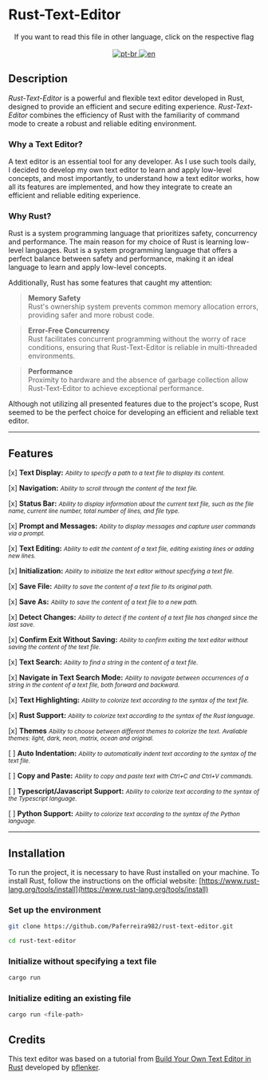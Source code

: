 # Rust-Text-Editor

<p align="center">
If you want to read this file in other language, click on the respective flag <br> <br>
  <a href="https://github.com/Paferreira982/rust-text-editor/blob/main/README.pt-br.md">
    <img src="https://img.shields.io/badge/lang-pt--br-green.svg" alt="pt-br">
  </a>
  <a href="https://github.com/Paferreira982/rust-text-editor/blob/main/README.md">
    <img src="https://img.shields.io/badge/lang-en-red.svg" alt="en">
  </a>
</p>

## Description
*Rust-Text-Editor* is a powerful and flexible text editor developed in Rust, designed to provide an efficient and secure editing experience. *Rust-Text-Editor* combines the efficiency of Rust with the familiarity of command mode to create a robust and reliable editing environment.

### Why a Text Editor?
A text editor is an essential tool for any developer. As I use such tools daily, I decided to develop my own text editor to learn and apply low-level concepts, and most importantly, to understand how a text editor works, how all its features are implemented, and how they integrate to create an efficient and reliable editing experience.

### Why Rust?
Rust is a system programming language that prioritizes safety, concurrency and performance. The main reason for my choice of Rust is learning low-level languages. Rust is a system programming language that offers a perfect balance between safety and performance, making it an ideal language to learn and apply low-level concepts.

Additionally, Rust has some features that caught my attention:

>**Memory Safety** <br>
> Rust's ownership system prevents common memory allocation errors, providing safer and more robust code.

>**Error-Free Concurrency** <br>
>  Rust facilitates concurrent programming without the worry of race conditions, ensuring that Rust-Text-Editor is reliable in multi-threaded environments.

>**Performance** <br>
>  Proximity to hardware and the absence of garbage collection allow Rust-Text-Editor to achieve exceptional performance.

Although not utilizing all presented features due to the project's scope, Rust seemed to be the perfect choice for developing an efficient and reliable text editor.

---
## Features
[x] **Text Display:** <small><i>Ability to specify a path to a text file to display its content.</i></small>

[x] **Navigation:** <small><i>Ability to scroll through the content of the text file.</i></small>

[x] **Status Bar:** <small><i>Ability to display information about the current text file, such as the file name, current line number, total number of lines, and file type.</i></small>

[x] **Prompt and Messages:** <small><i>Ability to display messages and capture user commands via a prompt.</i></small>

[x] **Text Editing:** <small><i>Ability to edit the content of a text file, editing existing lines or adding new lines.</i></small>

[x] **Initialization:** <small><i>Ability to initialize the text editor without specifying a text file.</i></small>

[x] **Save File:** <small><i>Ability to save the content of a text file to its original path.</i></small>

[x] **Save As:** <small><i>Ability to save the content of a text file to a new path.</i></small>

[x] **Detect Changes:** <small><i>Ability to detect if the content of a text file has changed since the last save.</i></small>

[x] **Confirm Exit Without Saving:** <small><i>Ability to confirm exiting the text editor without saving the content of the text file.</i></small>

[x] **Text Search:** <small><i>Ability to find a string in the content of a text file.</i></small>

[x] **Navigate in Text Search Mode:** <small><i>Ability to navigate between occurrences of a string in the content of a text file, both forward and backward.</i></small>

[x] **Text Highlighting:** <small><i>Ability to colorize text according to the syntax of the text file.</i></small>

[x] **Rust Support:** <small><i>Ability to colorize text according to the syntax of the Rust language.</i></small>

[x] **Themes** <small><i>Ability to choose between different themes to colorize the text. Avaliable themes: light, dark, neon, matrix, ocean and original.</i></small>

[ ] **Auto Indentation:** <small><i>Ability to automatically indent text according to the syntax of the text file.</i></small>

[ ] **Copy and Paste:** <small><i>Ability to copy and paste text with Ctrl+C and Ctrl+V commands.</i></small>

[ ] **Typescript/Javascript Support:** <small><i>Ability to colorize text according to the syntax of the Typescript language.</i></small>

[ ] **Python Support:** <small><i>Ability to colorize text according to the syntax of the Python language.</i></small>

---

## Installation
To run the project, it is necessary to have Rust installed on your machine. To install Rust, follow the instructions on the official website: [https://www.rust-lang.org/tools/install](https://www.rust-lang.org/tools/install)

### Set up the environment
```bash
git clone https://github.com/Paferreira982/rust-text-editor.git

cd rust-text-editor
```

### Initialize without specifying a text file
```bash
cargo run
```

### Initialize editing an existing file
```bash
cargo run <file-path>
```

## Credits
This text editor was based on a tutorial from [Build Your Own Text Editor in Rust](https://www.flenker.blog/hecto/) developed by [pflenker](https://github.com/pflenker).